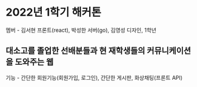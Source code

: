 # 2022년 1학기 해커톤
멤버 - 김서현 프론트(react), 박성한 서버(go), 김영성 디자인, 1학년  

## 대소고를 졸업한 선배분들과 현 재학생들의 커뮤니케이션을 도와주는 웹
기능 - 간단한 회원기능(회원가입, 로그인), 간단한 게시판, 화상채팅(프론트 API)
